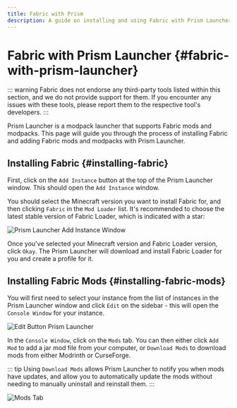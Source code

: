 ```yaml
---
title: Fabric with Prism
description: A guide on installing and using Fabric with Prism Launcher.
---
```


# Fabric with Prism Launcher {#fabric-with-prism-launcher}

::: warning
Fabric does not endorse any third-party tools listed within this section, and we do not provide support for them. If you encounter any issues with these tools, please report them to the respective tool's developers.
:::

Prism Launcher is a modpack launcher that supports Fabric mods and modpacks. This page will guide you through the process of installing Fabric and adding Fabric mods and modpacks with Prism Launcher.

## Installing Fabric {#installing-fabric}

First, click on the `Add Instance` button at the top of the Prism Launcher window. This should open the `Add Instance` window.

You should select the Minecraft version you want to install Fabric for, and then clicking `Fabric` in the `Mod Loader` list. It's recommended to choose the latest stable version of Fabric Loader, which is indicated with a star:

![Prism Launcher Add Instance Window](/assets/players/third-party/prism-add-instance.png)

Once you've selected your Minecraft version and Fabric Loader version, click `Okay`. The Prism Launcher will download and install Fabric Loader for you and create a profile for it.

## Installing Fabric Mods {#installing-fabric-mods}

You will first need to select your instance from the list of instances in the Prism Launcher window and click `Edit` on the sidebar - this will open the `Console Window` for your instance.

![Edit Button Prism Launcher](/assets/players/third-party/prism-edit-instance-button.png)

In the `Console Window`, click on the `Mods` tab. You can then either click `Add Mod` to add a jar mod file from your computer, or `Download Mods` to download mods from either Modrinth or CurseForge.

::: tip
Using `Download Mods` allows Prism Launcher to notify you when mods have updates, and allow you to automatically update the mods without needing to manually uninstall and reinstall them.
:::

![Mods Tab](/assets/players/third-party/prism-mods-tab.png)
